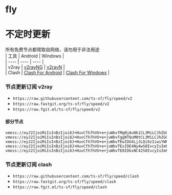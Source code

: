 # fly
# 不定时更新
所有免费节点都爬取自网络，请勿用于非法用途  
|  工具  | Android  | Windows  |  
|  ----  | ----   | ----  |  
| v2ray  | [v2rayNG](https://github.com/2dust/v2rayNG/releases) | [v2rayN](https://github.com/2dust/v2rayN/releases) |  
| Clash  | [Clash For Android](https://github.com/Kr328/ClashForAndroid/releases) | [Clash For Windows](https://github.com/Fndroid/clash_for_windows_pkg/releases) | 
  
### 节点更新订阅  v2ray
- `https://raw.githubusercontent.com/ts-sf/fly/speed/v2`  
- `https://raw.fastgit.org/ts-sf/fly/speed/v2`  
- `https://raw.fgit.ml/ts-sf/fly/speed/v2`  
#### 部分节点  
``` 
vmess://eyJ2IjoiMiIsInBzIjoi8J+HuvCfh7hVU+e+juWbvTMgNjAuNk1CL3MiLCJhZGQiOiJzcGVlZGlwLmV1Lm9yZyIsInBvcnQiOiI4MCIsImlkIjoiNzJlODAzMGEtOTZjMi00YmRiLWFjZmItNWJjMDIyNDhmOWYwIiwiYWlkIjoiMCIsInNjeSI6ImF1dG8iLCJuZXQiOiJ3cyIsInR5cGUiOiJub25lIiwiaG9zdCI6InNzcnN1Yi52MDEuc3Nyc3ViLmNvbSIsInBhdGgiOiIvYXBpL3YzL2Rvd25sb2FkLmdldEZpbGUiLCJ0bHMiOiIiLCJzbmkiOiIiLCJ0ZXN0X25hbWUiOiJVU+e+juWbvTMifQ==
vmess://eyJ2IjoiMiIsInBzIjoi8J+HuvCfh7hVU+e+juWbvTggNTQuM0tCL3MiLCJhZGQiOiJzaHMuc2hhYmlqaWNoYW5nLmNvbSIsInBvcnQiOiI4MCIsImlkIjoiZGY3YWJmNDgtMTk2ZC00ZGJkLWI5ODEtNGQwYzRmNGJiNDQ2IiwiYWlkIjoiMCIsInNjeSI6ImF1dG8iLCJuZXQiOiJ3cyIsInR5cGUiOiIiLCJob3N0Ijoic2hzLnNoYWJpamljaGFuZy5jb20iLCJwYXRoIjoiLyIsInRscyI6IiIsInNuaSI6IiIsInRlc3RfbmFtZSI6IlVT576O5Zu9OCJ9
vmess://eyJ2IjoiMiIsInBzIjoi8J+HuvCfh7hVU+e+juWbvTEwIDU4LjJLQi9zIiwiYWRkIjoiZmQuc2hhYmlqaWNoYW5nLmNvbSIsInBvcnQiOiI4MCIsImlkIjoiMGY4OTIxZWMtZjY5MS00ZTA1LWFhYTItNWQwOTYxMzNiNjA2IiwiYWlkIjoiMCIsInNjeSI6ImF1dG8iLCJuZXQiOiJ3cyIsInR5cGUiOiJub25lIiwiaG9zdCI6InpqZy5zaGFiaWppY2hhbmcuY29tIiwicGF0aCI6Ii8iLCJ0bHMiOiIiLCJzbmkiOiIiLCJ0ZXN0X25hbWUiOiJVU+e+juWbvTEwIn0=
vmess://eyJ2IjoiMiIsInBzIjoi8J+HuvCfh7hVU+e+juWbvTExIDE4Ny4wS0IvcyIsImFkZCI6IjEwNC4zMS4xNi41OCIsInBvcnQiOiI0NDMiLCJpZCI6IkU0QzkyQjY4LUIyNzUtNDAwMi1BOENBLTY4MkQzMTcyRTQ5QiIsImFpZCI6IjAiLCJzY3kiOiJhdXRvIiwibmV0Ijoid3MiLCJ0eXBlIjoibm9uZSIsImhvc3QiOiJEdXNzZWxkb3JmLmtvdGljay5zaXRlIiwicGF0aCI6Ii9zcGVlZHRlc3QiLCJ0bHMiOiJ0bHMiLCJzbmkiOiIiLCJ0ZXN0X25hbWUiOiJVU+e+juWbvTExIn0=
vmess://eyJ2IjoiMiIsInBzIjoi8J+HuvCfh7hVU+e+juWbvTE0IDkxNC42S0IvcyIsImFkZCI6IjIzLjIyNy4zOS4xMTEiLCJwb3J0IjoiNDQzIiwiaWQiOiIyNWE5ZjNiOS0xZTZkLTQwYmQtOTY4Yi1lMDgxOGMxYjE5NmYiLCJhaWQiOiIwIiwic2N5IjoiYXV0byIsIm5ldCI6IndzIiwidHlwZSI6IiIsImhvc3QiOiIyLmZyZWVrMS54eXoiLCJwYXRoIjoiL2Rvbmd0YWl3YW5nLmNvbSIsInRscyI6InRscyIsInNuaSI6IjIuZnJlZWsxLnh5eiIsInRlc3RfbmFtZSI6IlVT576O5Zu9MTQifQ==
```
### 节点更新订阅  clash
- `https://raw.githubusercontent.com/ts-sf/fly/speed/clash`  
- `https://raw.fastgit.org/ts-sf/fly/speed/clash`  
- `https://raw.fgit.ml/ts-sf/fly/speed/clash`  


